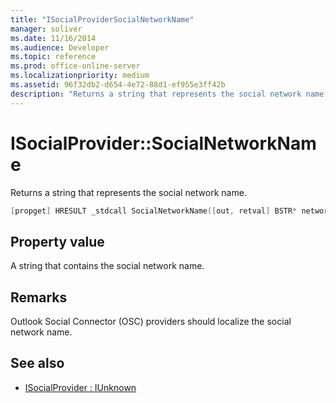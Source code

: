 ```yaml
---
title: "ISocialProviderSocialNetworkName"
manager: soliver
ms.date: 11/16/2014
ms.audience: Developer
ms.topic: reference
ms.prod: office-online-server
ms.localizationpriority: medium
ms.assetid: 96f32db2-d654-4e72-88d1-ef955e3ff42b
description: "Returns a string that represents the social network name."
---
```


# ISocialProvider::SocialNetworkName

Returns a string that represents the social network name. 
  
```cpp
[propget] HRESULT _stdcall SocialNetworkName([out, retval] BSTR* networkName);
```

## Property value

A string that contains the social network name.
  
## Remarks

Outlook Social Connector (OSC) providers should localize the social network name.
  
## See also

- [ISocialProvider : IUnknown](isocialprovideriunknown.md)

